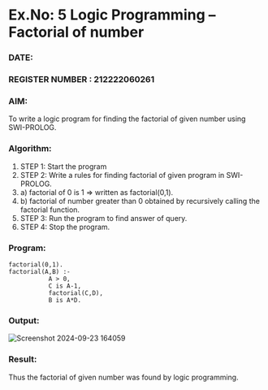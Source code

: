 # Ex.No: 5   Logic Programming – Factorial of number   
### DATE:                                                                            
### REGISTER NUMBER : 212222060261
### AIM: 
To  write  a logic program for finding the factorial of given number using SWI-PROLOG. 
### Algorithm:
1. STEP 1: Start the program
2. STEP 2:  Write a rules for finding factorial of given program in SWI-PROLOG.
3.   a)	factorial of 0 is 1 => written as factorial(0,1).
4.   b)	factorial of number greater than 0 obtained by recursively calling the factorial    function.
5. STEP 3: Run the program  to find answer of  query.
6. STEP 4: Stop the program.

### Program:
```
factorial(0,1).
factorial(A,B) :-  
           A > 0, 
           C is A-1,
           factorial(C,D),
           B is A*D.

```


### Output:

![Screenshot 2024-09-23 164059](https://github.com/user-attachments/assets/1e743d97-dc0b-4b37-9c67-4923500cbb50)


### Result:
Thus the factorial of given number was found by logic programming. 
